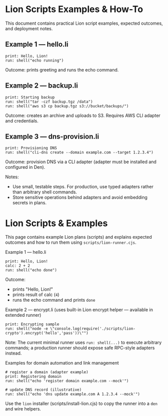 # Lion Scripts Examples & How-To

This document contains practical Lion script examples, expected outcomes, and deployment notes.

## Example 1 — hello.li

```
print: Hello, Lion!
run: shell("echo running")
```

Outcome: prints greeting and runs the echo command.

## Example 2 — backup.li

```
print: Starting backup
run: shell("tar -czf backup.tgz /data")
run: shell("aws s3 cp backup.tgz s3://bucket/backups/")
```

Outcome: creates an archive and uploads to S3. Requires AWS CLI adapter and credentials.

## Example 3 — dns-provision.li

```
print: Provisioning DNS
run: shell("cli-dns create --domain example.com --target 1.2.3.4")
```

Outcome: provision DNS via a CLI adapter (adapter must be installed and configured in Den).

Notes:
- Use small, testable steps. For production, use typed adapters rather than arbitrary shell commands.
- Store sensitive operations behind adapters and avoid embedding secrets in plans.
# Lion Scripts & Examples

This page contains example Lion plans (scripts) and explains expected outcomes and how to run them using `scripts/lion-runner.cjs`.

Example 1 — hello.li

```
print: Hello, Lion!
calc: 2 + 2
run: shell("echo done")
```

Outcome:
- prints "Hello, Lion!"
- prints result of calc (`4`)
- runs the echo command and prints `done`

Example 2 — encrypt.li (uses built-in Lion encrypt helper — available in extended runner)

```
print: Encrypting sample
run: shell("node -e \"console.log(require('./scripts/lion-crypto').encrypt('hello','pass'))\"")
```

Note: The current minimal runner uses `run: shell(...)` to execute arbitrary commands; a production runner should expose safe RPC-style adapters instead.

Examples for domain automation and link management

```
# register a domain (adapter example)
print: Registering domain
run: shell("echo 'register domain example.com --mock'")

# update DNS record (illustrative)
run: shell("echo 'dns update example.com A 1.2.3.4 --mock'")
```

Use the `lion` installer (scripts/install-lion.cjs) to copy the runner into a `den` and wire helpers.
